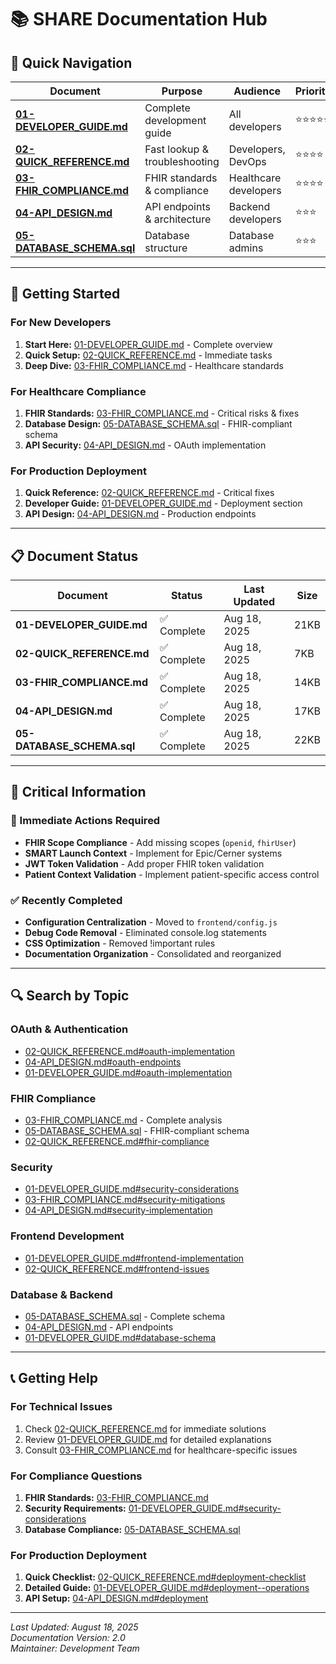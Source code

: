 # 📚 **SHARE Documentation Hub**

## 🎯 **Quick Navigation**

| Document | Purpose | Audience | Priority |
|----------|---------|----------|----------|
| **[01-DEVELOPER_GUIDE.md](01-DEVELOPER_GUIDE.md)** | Complete development guide | All developers | ⭐⭐⭐⭐⭐ |
| **[02-QUICK_REFERENCE.md](02-QUICK_REFERENCE.md)** | Fast lookup & troubleshooting | Developers, DevOps | ⭐⭐⭐⭐ |
| **[03-FHIR_COMPLIANCE.md](03-FHIR_COMPLIANCE.md)** | FHIR standards & compliance | Healthcare developers | ⭐⭐⭐⭐ |
| **[04-API_DESIGN.md](04-API_DESIGN.md)** | API endpoints & architecture | Backend developers | ⭐⭐⭐ |
| **[05-DATABASE_SCHEMA.sql](05-DATABASE_SCHEMA.sql)** | Database structure | Database admins | ⭐⭐⭐ |

---

## 🚀 **Getting Started**

### **For New Developers**
1. **Start Here:** [01-DEVELOPER_GUIDE.md](01-DEVELOPER_GUIDE.md) - Complete overview
2. **Quick Setup:** [02-QUICK_REFERENCE.md](02-QUICK_REFERENCE.md) - Immediate tasks
3. **Deep Dive:** [03-FHIR_COMPLIANCE.md](03-FHIR_COMPLIANCE.md) - Healthcare standards

### **For Healthcare Compliance**
1. **FHIR Standards:** [03-FHIR_COMPLIANCE.md](03-FHIR_COMPLIANCE.md) - Critical risks & fixes
2. **Database Design:** [05-DATABASE_SCHEMA.sql](05-DATABASE_SCHEMA.sql) - FHIR-compliant schema
3. **API Security:** [04-API_DESIGN.md](04-API_DESIGN.md) - OAuth implementation

### **For Production Deployment**
1. **Quick Reference:** [02-QUICK_REFERENCE.md](02-QUICK_REFERENCE.md) - Critical fixes
2. **Developer Guide:** [01-DEVELOPER_GUIDE.md](01-DEVELOPER_GUIDE.md) - Deployment section
3. **API Design:** [04-API_DESIGN.md](04-API_DESIGN.md) - Production endpoints

---

## 📋 **Document Status**

| Document | Status | Last Updated | Size |
|----------|--------|--------------|------|
| **01-DEVELOPER_GUIDE.md** | ✅ Complete | Aug 18, 2025 | 21KB |
| **02-QUICK_REFERENCE.md** | ✅ Complete | Aug 18, 2025 | 7KB |
| **03-FHIR_COMPLIANCE.md** | ✅ Complete | Aug 18, 2025 | 14KB |
| **04-API_DESIGN.md** | ✅ Complete | Aug 18, 2025 | 17KB |
| **05-DATABASE_SCHEMA.sql** | ✅ Complete | Aug 18, 2025 | 22KB |

---

## 🎯 **Critical Information**

### **🚨 Immediate Actions Required**
- **FHIR Scope Compliance** - Add missing scopes (`openid`, `fhirUser`)
- **SMART Launch Context** - Implement for Epic/Cerner systems
- **JWT Token Validation** - Add proper FHIR token validation
- **Patient Context Validation** - Implement patient-specific access control

### **✅ Recently Completed**
- **Configuration Centralization** - Moved to `frontend/config.js`
- **Debug Code Removal** - Eliminated console.log statements
- **CSS Optimization** - Removed !important rules
- **Documentation Organization** - Consolidated and reorganized

---

## 🔍 **Search by Topic**

### **OAuth & Authentication**
- [02-QUICK_REFERENCE.md#oauth-implementation](02-QUICK_REFERENCE.md#oauth-implementation)
- [04-API_DESIGN.md#oauth-endpoints](04-API_DESIGN.md#oauth-endpoints)
- [01-DEVELOPER_GUIDE.md#oauth-implementation](01-DEVELOPER_GUIDE.md#oauth-implementation)

### **FHIR Compliance**
- [03-FHIR_COMPLIANCE.md](03-FHIR_COMPLIANCE.md) - Complete analysis
- [05-DATABASE_SCHEMA.sql](05-DATABASE_SCHEMA.sql) - FHIR-compliant schema
- [02-QUICK_REFERENCE.md#fhir-compliance](02-QUICK_REFERENCE.md#fhir-compliance)

### **Security**
- [01-DEVELOPER_GUIDE.md#security-considerations](01-DEVELOPER_GUIDE.md#security-considerations)
- [03-FHIR_COMPLIANCE.md#security-mitigations](03-FHIR_COMPLIANCE.md#security-mitigations)
- [04-API_DESIGN.md#security-implementation](04-API_DESIGN.md#security-implementation)

### **Frontend Development**
- [01-DEVELOPER_GUIDE.md#frontend-implementation](01-DEVELOPER_GUIDE.md#frontend-implementation)
- [02-QUICK_REFERENCE.md#frontend-issues](02-QUICK_REFERENCE.md#frontend-issues)

### **Database & Backend**
- [05-DATABASE_SCHEMA.sql](05-DATABASE_SCHEMA.sql) - Complete schema
- [04-API_DESIGN.md](04-API_DESIGN.md) - API endpoints
- [01-DEVELOPER_GUIDE.md#database-schema](01-DEVELOPER_GUIDE.md#database-schema)

---

## 📞 **Getting Help**

### **For Technical Issues**
1. Check [02-QUICK_REFERENCE.md](02-QUICK_REFERENCE.md) for immediate solutions
2. Review [01-DEVELOPER_GUIDE.md](01-DEVELOPER_GUIDE.md) for detailed explanations
3. Consult [03-FHIR_COMPLIANCE.md](03-FHIR_COMPLIANCE.md) for healthcare-specific issues

### **For Compliance Questions**
1. **FHIR Standards:** [03-FHIR_COMPLIANCE.md](03-FHIR_COMPLIANCE.md)
2. **Security Requirements:** [01-DEVELOPER_GUIDE.md#security-considerations](01-DEVELOPER_GUIDE.md#security-considerations)
3. **Database Compliance:** [05-DATABASE_SCHEMA.sql](05-DATABASE_SCHEMA.sql)

### **For Production Deployment**
1. **Quick Checklist:** [02-QUICK_REFERENCE.md#deployment-checklist](02-QUICK_REFERENCE.md#deployment-checklist)
2. **Detailed Guide:** [01-DEVELOPER_GUIDE.md#deployment--operations](01-DEVELOPER_GUIDE.md#deployment--operations)
3. **API Setup:** [04-API_DESIGN.md#deployment](04-API_DESIGN.md#deployment)

---

*Last Updated: August 18, 2025*  
*Documentation Version: 2.0*  
*Maintainer: Development Team*
